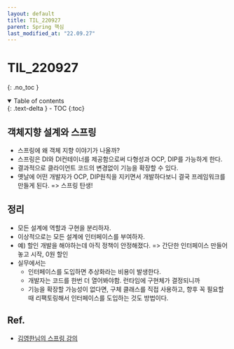 ```yaml
---
layout: default
title: TIL_220927
parent: Spring 핵심
last_modified_at: "22.09.27"
---
```


# TIL_220927
{: .no_toc }

<details open markdown="block">
  <summary>
    Table of contents
  </summary>
  {: .text-delta }
- TOC
{:toc}
</details>

## 객체지향 설계와 스프링
- 스프링에 왜 객체 지향 이야기가 나올까?
- 스프링은 DI와 DI컨테이너를 제공함으로써 다형성과 OCP, DIP를 가능하게 한다.
- 결과적으로 클라이언트 코드의 변경없이 기능을 확장할 수 있다.
- 옛날에 어떤 개발자가 OCP, DIP원칙을 지키면서 개발하다보니 결국 프레임워크를 만들게 된다. => 스프링 탄생!

## 정리
- 모든 설계에 역할과 구현을 분리하자.
- 이상적으로는 모든 설계에 인터페이스를 부여하자.
- 예) 할인 개발을 해야하는데 아직 정책이 안정해졌다. => 간단한 인터페이스 만들어놓고 시작, 0원 할인
- 실무에서는
  - 인터페이스를 도입하면 추상화라는 비용이 발생한다.
  - 개발자는 코드를 한번 더 열어봐야함. 런타임에 구현체가 결정되니까
  - 기능을 확장할 가능성이 없다면, 구체 클래스를 직접 사용하고, 향후 꼭 필요할 때 리팩토링해서 인터페이스를 도입하는 것도 방법이다.


## Ref.
- <a href="https://www.inflearn.com/course/%EC%8A%A4%ED%94%84%EB%A7%81-%ED%95%B5%EC%8B%AC-%EC%9B%90%EB%A6%AC-%EA%B8%B0%EB%B3%B8%ED%8E%B8/dashboard">김영한님의 스프링 강의</a>
